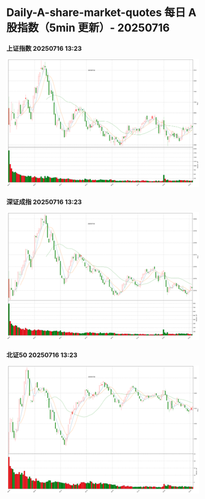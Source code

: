 
# Daily-A-share-market-quotes 每日 A 股指数（5min 更新）- 20250716

### 上证指数 20250716 13:23
![](./fig/2025/7/20250716-sh000001.png)

### 深证成指 20250716 13:23
![](./fig/2025/7/20250716-sz399001.png)

### 北证50 20250716 13:23
![](./fig/2025/7/20250716-bj899050.png)
